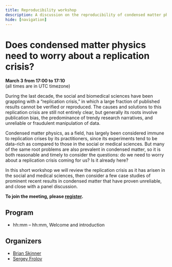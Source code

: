 ```yaml
---
title: Reproducibility workshop
description: A discussion on the reproducibility of condensed matter physics research.
hide: [navigation]
---
```

# Does condensed matter physics need to worry about a replication crisis?
**<time data-format="MMMM D" datetime="2023-03-03T17:00:00+00:00">March 3</time> from <time data-format="H:mm" datetime="2023-03-03T17:00:00+00:00">17:00</time> to <time data-format="H:mm" datetime="2023-03-03T20:00:00+00:00">17:10</time>**  
(all times are in <span class="timezone">UTC</span> timezone)

During the last decade, the social and biomedical sciences have been grappling with a “replication crisis,” in which a large fraction of published results cannot be verified or reproduced. The causes and solutions to this replication crisis are still not entirely clear, but generally its roots involve publication bias, the predominance of trendy research narratives, and unreliable or fraudulent manipulation of data.

Condensed matter physics, as a field, has largely been considered immune to replication crises by its practitioners, since its experiments tend to be data-rich as compared to those in the social or medical sciences. But many of the same root problems are also prevalent in condensed matter, so it is both reasonable and timely to consider the questions: do we need to worry about a replication crisis coming for us? Is it already here?

In this short workshop we will review the replication crisis as it has arisen in the social and medical sciences, then consider a few case studies of prominent recent results in condensed matter that have proven unreliable, and close with a panel discussion.

**To join the meeting, please [register](#registration).**

## Program

- hh:mm – hh:mm, Welcome and introduction

## Organizers

* [Brian Skinner](https://physics.osu.edu/people/skinner.352)
* [Sergey Frolov](https://www.physicsandastronomy.pitt.edu/people/sergey-frolov)

